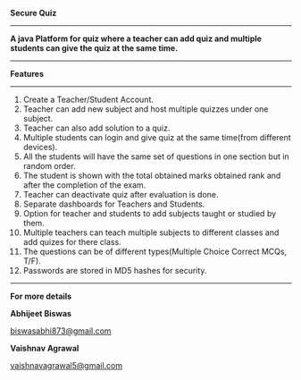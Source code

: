 **Secure Quiz**

**<hr>**

**A java Platform for quiz where a teacher can add quiz and multiple students can give the quiz at the same time.**

**<hr>**
**Features**

<hr>

1. Create a Teacher/Student Account.
2. Teacher can add new subject and host multiple quizzes under one subject.
3. Teacher can also add solution to a quiz.
4. Multiple students can login and give quiz at the same time(from different devices).
5. All the students will have the same set of questions in one section but in random order.
6. The student is shown with the total obtained marks obtained rank and  after the completion of the exam.
7. Teacher can deactivate quiz after evaluation is done.
8. Separate dashboards for Teachers and Students.
9. Option for teacher and students to add subjects taught or studied by them.
10. Multiple teachers can teach multiple subjects to different classes and add quizes for there class.
11. The questions can be of different types(Multiple Choice Correct MCQs, T/F).
12. Passwords are stored in MD5 hashes for security.


<hr>

**For more details**

**Abhijeet Biswas**

biswasabhi873@gmail.com

**Vaishnav Agrawal**

vaishnavagrawal5@gmail.com


